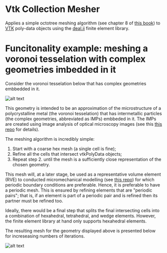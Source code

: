 # Vtk Collection Mesher

Applies a simple octotree meshing algorithm (see chapter 8 of [this book](https://books.google.co.za/books/about/Automatic_Mesh_Generation.html?id=a6yPzQEACAAJ&redir_esc=y)) to [VTK](https://vtk.org/) poly-data objects using 
the [deal.ii](https://www.dealii.org/) finite element library.

# Funcitonality example: meshing a voronoi tesselation with complex geometries imbedded in it

Consider the voronoi tesselation below that has complex geometries embbedded in it.

![alt text](https://github.com/BenAlheit/vtk-collection-mesher/blob/master/imgs/voronois.png?raw=true)

This geometry is intended to be an approximation of the microstructure of a polycrystalline metal (the voronoi tesselation) that has intermetallic particles 
(the complex geometries, abbreviated as IMPs) embbeded in it. The IMPs are created using image analysis of optical microscopy images (see this [this repo](https://github.com/BenAlheit/imp-image-analysis_public)
for details).

The meshing algorithm is incredibly simple:
1. Start with a coarse hex mesh (a single cell is fine);
2. Refine all the cells that intersect vtkPolyData objects;
3. Repeat step 2. until the mesh is a sufficiently close representation of the chosen geometry.

This mesh will, at a later stage, be used as a representative volume element (RVE) to conducted micromechanical modelling (see [this repo](https://github.com/BenAlheit/solver_public)) 
for which periodic boundary conditions are preferable. Hence, it is preferable to have a periodic mesh. This is ensured by refining elements that are "periodic pairs"; that is, 
if an element is part of a periodic pair and is refined then its partner must be refined too.

Ideally, there would be a final step that splits the final intersecting cells into a combination of hexahedral, tetrahedral, and wedge elements. However, 
the finite element library at hand only supports hexahedral elements. 

The resulting mesh for the geometry displayed above is presented below for increseasing numbers of iterations.

![alt text](https://github.com/BenAlheit/vtk-collection-mesher/blob/master/imgs/meshes-together.png?raw=true)

